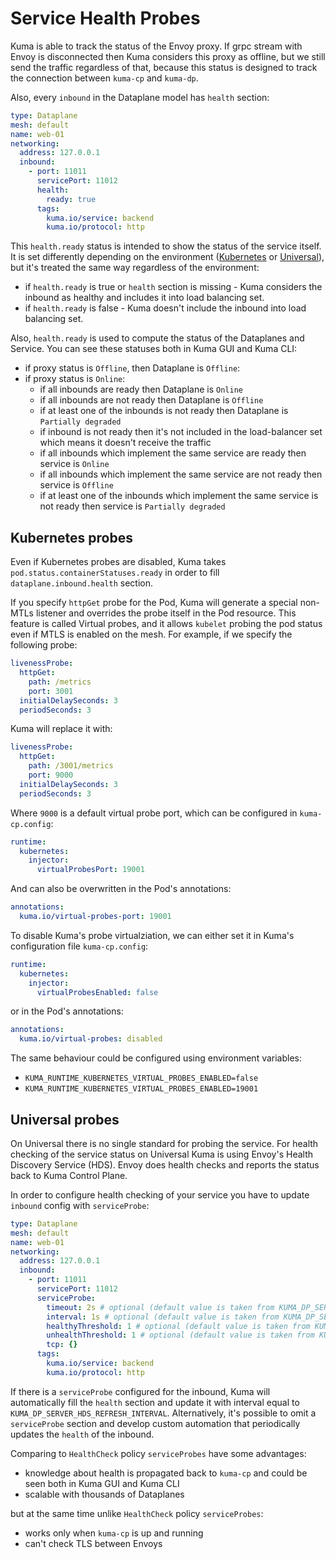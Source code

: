 ---
---
# Service Health Probes

Kuma is able to track the status of the Envoy proxy. If grpc stream with Envoy is disconnected then Kuma considers this 
proxy as offline, but we still send the traffic regardless of that, because this status is designed to track the connection
between `kuma-cp` and `kuma-dp`. 

Also, every `inbound` in the Dataplane model has `health` section:

```yaml
type: Dataplane
mesh: default
name: web-01
networking:
  address: 127.0.0.1
  inbound:
    - port: 11011
      servicePort: 11012
      health:
        ready: true
      tags:
        kuma.io/service: backend
        kuma.io/protocol: http
```

This `health.ready` status is intended to show the status of the service itself. It is set differently depending on 
the environment ([Kubernetes](#kubernetes-probes) or [Universal](#universal-probes)), but it's treated the same way 
regardless of the environment:

- if `health.ready` is true or `health` section is missing - Kuma considers the inbound as healthy and includes it 
  into load balancing set.
- if `health.ready` is false -  Kuma doesn't include the inbound into load balancing set.

Also, `health.ready` is used to compute the status of the Dataplanes and Service. You can see these statuses both in Kuma GUI and Kuma CLI:

- if proxy status is `Offline`, then Dataplane is `Offline`:
- if proxy status is `Online`:
  - if all inbounds are ready then Dataplane is `Online`
  - if all inbounds are not ready then Dataplane is `Offline`
  - if at least one of the inbounds is not ready then Dataplane is `Partially degraded` 
  - if inbound is not ready then it's not included in the load-balancer set which means it doesn't receive the traffic
  - if all inbounds which implement the same service are ready then service is `Online`
  - if all inbounds which implement the same service are not ready then service is `Offline`
  - if at least one of the inbounds which implement the same service is not ready then service is `Partially degraded`

## Kubernetes probes

Even if Kubernetes probes are disabled, Kuma takes `pod.status.containerStatuses.ready` in order to fill `dataplane.inbound.health` section.

If you specify `httpGet` probe for the Pod, Kuma will generate a special non-MTLs listener and overrides the probe itself in 
the Pod resource. This feature is called Virtual probes, and it allows `kubelet` probing the pod status even if MTLS is enabled on the mesh. 
For example, if we specify the following probe:

```yaml
livenessProbe:
  httpGet:
    path: /metrics
    port: 3001
  initialDelaySeconds: 3
  periodSeconds: 3
```

Kuma will replace it with:

```yaml
livenessProbe:
  httpGet:
    path: /3001/metrics
    port: 9000
  initialDelaySeconds: 3
  periodSeconds: 3
```

Where `9000` is a default virtual probe port, which can be configured in `kuma-cp.config`:

```yaml
runtime:
  kubernetes:
    injector:
      virtualProbesPort: 19001
```
And can also be overwritten in the Pod's annotations:

```yaml
annotations:
  kuma.io/virtual-probes-port: 19001
```

To disable Kuma's probe virtualziation, we can either set it in Kuma's configuration file `kuma-cp.config`:

```yaml
runtime:
  kubernetes:
    injector:
      virtualProbesEnabled: false
```

or in the Pod's annotations:

```yaml
annotations:
  kuma.io/virtual-probes: disabled
```

The same behaviour could be configured using environment variables: 

- `KUMA_RUNTIME_KUBERNETES_VIRTUAL_PROBES_ENABLED=false`
- `KUMA_RUNTIME_KUBERNETES_VIRTUAL_PROBES_ENABLED=19001`


## Universal probes

On Universal there is no single standard for probing the service. For health checking of the service status on
Universal Kuma is using Envoy's Health Discovery Service (HDS). Envoy does health checks and reports the status back to Kuma Control Plane.

In order to configure health checking of your service you have to update `inbound` config with `serviceProbe`:

```yaml
type: Dataplane
mesh: default
name: web-01
networking:
  address: 127.0.0.1
  inbound:
    - port: 11011
      servicePort: 11012
      serviceProbe:
        timeout: 2s # optional (default value is taken from KUMA_DP_SERVER_HDS_CHECK_TIMEOUT)
        interval: 1s # optional (default value is taken from KUMA_DP_SERVER_HDS_CHECK_INTERVAL)
        healthyThreshold: 1 # optional (default value is taken from KUMA_DP_SERVER_HDS_CHECK_HEALTHY_THRESHOLD)
        unhealthThreshold: 1 # optional (default value is taken from KUMA_DP_SERVER_HDS_CHECK_UNHEALTHY_THRESHOLD)
        tcp: {}
      tags:
        kuma.io/service: backend
        kuma.io/protocol: http
```

If there is a `serviceProbe` configured for the inbound, Kuma will automatically fill the `health` section and update it 
with interval equal to `KUMA_DP_SERVER_HDS_REFRESH_INTERVAL`. Alternatively, it's possible to omit a `serviceProbe` section and develop custom
automation that periodically updates the `health` of the inbound.

Comparing to `HealthCheck` policy `serviceProbes` have some advantages:
- knowledge about health is propagated back to `kuma-cp` and could be seen both in Kuma GUI and Kuma CLI
- scalable with thousands of Dataplanes

but at the same time unlike `HealthCheck` policy `serviceProbes`:
- works only when `kuma-cp` is up and running
- can't check TLS between Envoys
